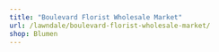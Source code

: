 ```yaml
---
title: "Boulevard Florist Wholesale Market"
url: /lawndale/boulevard-florist-wholesale-market/
shop: Blumen
---
```

